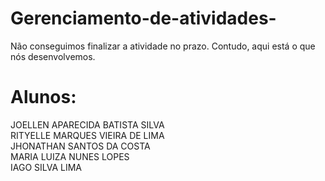 # Gerenciamento-de-atividades-
Não conseguimos finalizar a atividade no prazo. Contudo, aqui está o que nós desenvolvemos.
# Alunos:
JOELLEN APARECIDA BATISTA SILVA<br/>
RITYELLE MARQUES VIEIRA DE LIMA<br/>
JHONATHAN SANTOS DA COSTA<br/>
MARIA LUIZA NUNES LOPES<br/>
IAGO SILVA LIMA<br/>
